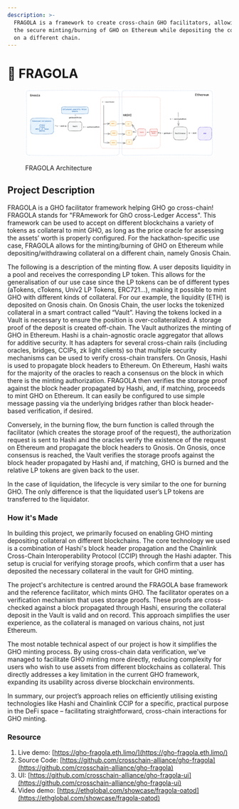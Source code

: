 ```yaml
---
description: >-
  FRAGOLA is a framework to create cross-chain GHO facilitators, allowing for
  the secure minting/burning of GHO on Ethereum while depositing the collateral
  on a different chain.
---
```


# 🍓 FRAGOLA

<figure><img src="../../.gitbook/assets/diagram (2) (1).png" alt=""><figcaption><p>FRAGOLA  Architecture</p></figcaption></figure>

## Project Description

FRAGOLA is a GHO facilitator framework helping GHO go cross-chain! FRAGOLA stands for "FRAmework for GhO cross-Ledger Access". This framework can be used to accept on different blockchains a variety of tokens as collateral to mint GHO, as long as the price oracle for assessing the assets’ worth is properly configured. For the hackathon-specific use case, FRAGOLA allows for the minting/burning of GHO on Ethereum while depositing/withdrawing collateral on a different chain, namely Gnosis Chain.

The following is a description of the minting flow. A user deposits liquidity in a pool and receives the corresponding LP token. This allows for the generalisation of our use case since the LP tokens can be of different types (aTokens, cTokens, Univ2 LP Tokens, ERC721…), making it possible to mint GHO with different kinds of collateral. For our example, the liquidity (ETH) is deposited on Gnosis chain. On Gnosis Chain, the user locks the tokenized collateral in a smart contract called “Vault”. Having the tokens locked in a Vault is necessary to ensure the position is over-collateralized. A storage proof of the deposit is created off-chain. The Vault authorizes the minting of GHO in Ethereum. Hashi is a chain-agnostic oracle aggregator that allows for additive security. It has adapters for several cross-chain rails (including oracles, bridges, CCIPs, zk light clients) so that multiple security mechanisms can be used to verify cross-chain transfers. On Gnosis, Hashi is used to propagate block headers to Ethereum. On Ethereum, Hashi waits for the majority of the oracles to reach a consensus on the block in which there is the minting authorization. FRAGOLA then verifies the storage proof against the block header propagated by Hashi, and, if matching, proceeds to mint GHO on Ethereum. It can easily be configured to use simple message passing via the underlying bridges rather than block header-based verification, if desired.

Conversely, in the burning flow, the burn function is called through the facilitator (which creates the storage proof of the request), the authorization request is sent to Hashi and the oracles verify the existence of the request on Ethereum and propagate the block headers to Gnosis. On Gnosis, once consensus is reached, the Vault verifies the storage proofs against the block header propagated by Hashi and, if matching, GHO is burned and the relative LP tokens are given back to the user.

In the case of liquidation, the lifecycle is very similar to the one for burning GHO. The only difference is that the liquidated user’s LP tokens are transferred to the liquidator.

### How it's Made

In building this project, we primarily focused on enabling GHO minting depositing collateral on different blockchains. The core technology we used is a combination of Hashi's block header propagation and the Chainlink Cross-Chain Interoperability Protocol (CCIP) through the Hashi adapter. This setup is crucial for verifying storage proofs, which confirm that a user has deposited the necessary collateral in the vault for GHO minting.

The project's architecture is centred around the FRAGOLA base framework and the reference facilitator, which mints GHO. The facilitator operates on a verification mechanism that uses storage proofs. These proofs are cross-checked against a block propagated through Hashi, ensuring the collateral deposit in the Vault is valid and on record. This approach simplifies the user experience, as the collateral is managed on various chains, not just Ethereum.

The most notable technical aspect of our project is how it simplifies the GHO minting process. By using cross-chain data verification, we've managed to facilitate GHO minting more directly, reducing complexity for users who wish to use assets from different blockchains as collateral. This directly addresses a key limitation in the current GHO framework, expanding its usability across diverse blockchain environments.

In summary, our project’s approach relies on efficiently utilising existing technologies like Hashi and Chainlink CCIP for a specific, practical purpose in the DeFi space – facilitating straightforward, cross-chain interactions for GHO minting.

### Resource

1. Live demo: [https://gho-fragola.eth.limo/](https://gho-fragola.eth.limo/)
2. Source Code: [https://github.com/crosschain-alliance/gho-fragola](https://github.com/crosschain-alliance/gho-fragola)
3. UI: [https://github.com/crosschain-alliance/gho-fragola-ui](https://github.com/crosschain-alliance/gho-fragola-ui)
4. Video demo: [https://ethglobal.com/showcase/fragola-oatod](https://ethglobal.com/showcase/fragola-oatod)
